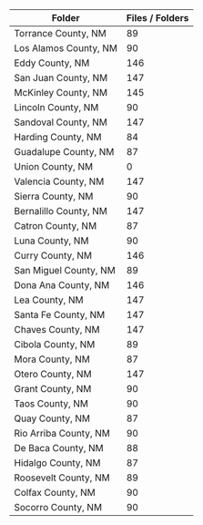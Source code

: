 | Folder                |   Files / Folders |
|-----------------------|-------------------|
| Torrance County, NM   |                89 |
| Los Alamos County, NM |                90 |
| Eddy County, NM       |               146 |
| San Juan County, NM   |               147 |
| McKinley County, NM   |               145 |
| Lincoln County, NM    |                90 |
| Sandoval County, NM   |               147 |
| Harding County, NM    |                84 |
| Guadalupe County, NM  |                87 |
| Union County, NM      |                 0 |
| Valencia County, NM   |               147 |
| Sierra County, NM     |                90 |
| Bernalillo County, NM |               147 |
| Catron County, NM     |                87 |
| Luna County, NM       |                90 |
| Curry County, NM      |               146 |
| San Miguel County, NM |                89 |
| Dona Ana County, NM   |               146 |
| Lea County, NM        |               147 |
| Santa Fe County, NM   |               147 |
| Chaves County, NM     |               147 |
| Cibola County, NM     |                89 |
| Mora County, NM       |                87 |
| Otero County, NM      |               147 |
| Grant County, NM      |                90 |
| Taos County, NM       |                90 |
| Quay County, NM       |                87 |
| Rio Arriba County, NM |                90 |
| De Baca County, NM    |                88 |
| Hidalgo County, NM    |                87 |
| Roosevelt County, NM  |                89 |
| Colfax County, NM     |                90 |
| Socorro County, NM    |                90 |
